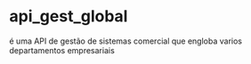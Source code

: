 # api_gest_global

é uma API de gestão de sistemas comercial que engloba varios departamentos empresariais
